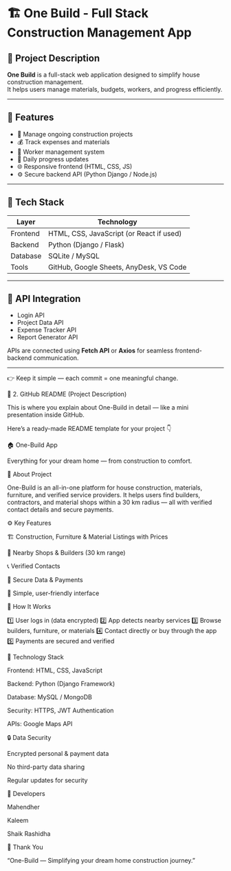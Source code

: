 # 🏗️ One Build - Full Stack Construction Management App

## 📘 Project Description
**One Build** is a full-stack web application designed to simplify house construction management.  
It helps users manage materials, budgets, workers, and progress efficiently.

---

## 🚀 Features
- 🧱 Manage ongoing construction projects  
- 💰 Track expenses and materials  
- 👷 Worker management system  
- 📅 Daily progress updates  
- 🌐 Responsive frontend (HTML, CSS, JS)  
- ⚙️ Secure backend API (Python Django / Node.js)

---

## 🧩 Tech Stack
| Layer | Technology |
|-------|-------------|
| Frontend | HTML, CSS, JavaScript (or React if used) |
| Backend | Python (Django / Flask) |
| Database | SQLite / MySQL |
| Tools | GitHub, Google Sheets, AnyDesk, VS Code |

---

## 🔗 API Integration
- Login API  
- Project Data API  
- Expense Tracker API  
- Report Generator API  

APIs are connected using **Fetch API** or **Axios** for seamless frontend-backend communication.

---
👉 Keep it simple — each commit = one meaningful change.

🧱 2. GitHub README (Project Description)

This is where you explain about One-Build in detail — like a mini presentation inside GitHub.

Here’s a ready-made README template for your project 👇

🏠 One-Build App

Everything for your dream home — from construction to comfort.

📖 About Project

One-Build is an all-in-one platform for house construction, materials, furniture, and verified service providers.
It helps users find builders, contractors, and material shops within a 30 km radius — all with verified contact details and secure payments.

⚙️ Key Features

🏗️ Construction, Furniture & Material Listings with Prices

📍 Nearby Shops & Builders (30 km range)

📞 Verified Contacts

🔐 Secure Data & Payments

📱 Simple, user-friendly interface

🚀 How It Works

1️⃣ User logs in (data encrypted)
2️⃣ App detects nearby services
3️⃣ Browse builders, furniture, or materials
4️⃣ Contact directly or buy through the app
5️⃣ Payments are secured and verified

🧰 Technology Stack

Frontend: HTML, CSS, JavaScript

Backend: Python (Django Framework)

Database: MySQL / MongoDB

Security: HTTPS, JWT Authentication

APIs: Google Maps API

🔒 Data Security

Encrypted personal & payment data

No third-party data sharing

Regular updates for security

👥 Developers

Mahendher

Kaleem

Shaik Rashidha

🙏 Thank You

“One-Build — Simplifying your dream home construction journey.”
